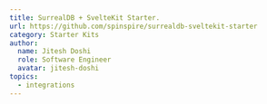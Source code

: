 ```yaml
---
title: SurrealDB + SvelteKit Starter.
url: https://github.com/spinspire/surrealdb-sveltekit-starter
category: Starter Kits
author:
  name: Jitesh Doshi
  role: Software Engineer
  avatar: jitesh-doshi
topics:
  - integrations
---
```


